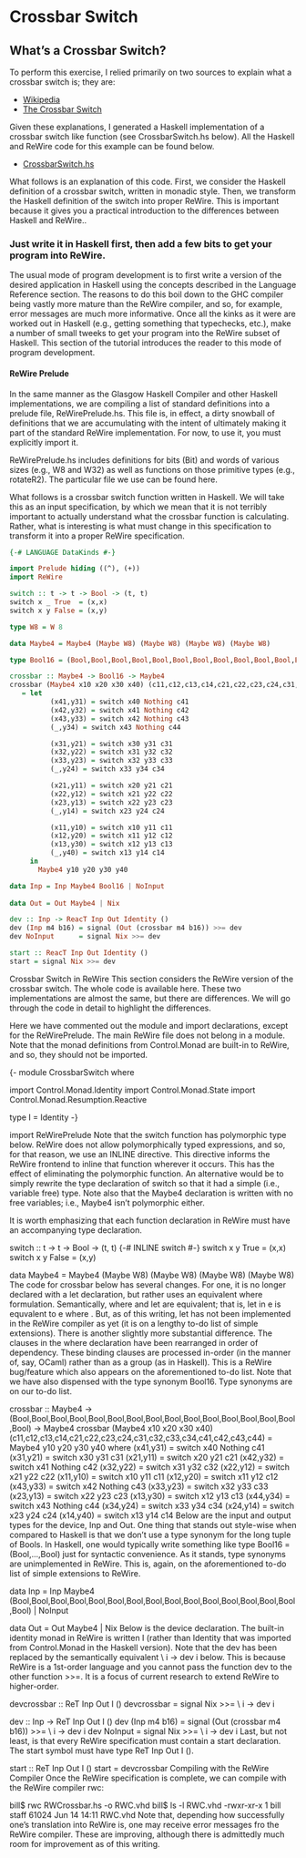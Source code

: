 # Crossbar Switch

## What’s a Crossbar Switch?

To perform this exercise, I relied primarily on two sources to explain what a crossbar switch is; they are:

* [Wikipedia](https://en.wikipedia.org/wiki/Crossbar_switch)
* [The Crossbar Switch](http://www.cs.emory.edu/~cheung/Courses/355/Syllabus/90-parallel/CrossBar.html)

Given these explanations, I generated a Haskell implementation of a crossbar switch like function (see CrossbarSwitch.hs below). All the Haskell and ReWire code for this example can be found below.

* [CrossbarSwitch.hs](code/CrossbarSwitch.hs)

What follows is an explanation of this code. First, we consider the Haskell definition of a crossbar switch, written in monadic style. Then, we transform the Haskell definition of the switch into proper ReWire. This is important because it gives you a practical introduction to the differences between Haskell and ReWire..

### Just write it in Haskell first, then add a few bits to get your program into ReWire.

The usual mode of program development is to first write a version of the desired application in Haskell using the concepts described in the Language Reference section. The reasons to do this boil down to the GHC compiler being vastly more mature than the ReWire compiler, and so, for example, error messages are much more informative. Once all the kinks as it were are worked out in Haskell (e.g., getting something that typechecks, etc.), make a number of small tweeks to get your program into the ReWire subset of Haskell. This section of the tutorial introduces the reader to this mode of program development.

#### ReWire Prelude
In the same manner as the Glasgow Haskell Compiler and other Haskell implementations, we are compiling a list of standard definitions into a prelude file, ReWirePrelude.hs. This file is, in effect, a dirty snowball of definitions that we are accumulating with the intent of ultimately making it part of the standard ReWire implementation. For now, to use it, you must explicitly import it.

ReWirePrelude.hs includes definitions for bits (Bit) and words of various sizes (e.g., W8 and W32) as well as functions on those primitive types (e.g., rotateR2). The particular file we use can be found here.

What follows is a crossbar switch function written in Haskell. We will take this as an input specification, by which we mean that it is not terribly important to actually understand what the crossbar function is calculating. Rather, what is interesting is what must change in this specification to transform it into a proper ReWire specification.

```haskell
{-# LANGUAGE DataKinds #-}

import Prelude hiding ((^), (+))
import ReWire

switch :: t -> t -> Bool -> (t, t)
switch x _ True  = (x,x)
switch x y False = (x,y)

type W8 = W 8

data Maybe4 = Maybe4 (Maybe W8) (Maybe W8) (Maybe W8) (Maybe W8)

type Bool16 = (Bool,Bool,Bool,Bool,Bool,Bool,Bool,Bool,Bool,Bool,Bool,Bool,Bool,Bool,Bool,Bool)

crossbar :: Maybe4 -> Bool16 -> Maybe4 
crossbar (Maybe4 x10 x20 x30 x40) (c11,c12,c13,c14,c21,c22,c23,c24,c31,c32,c33,c34,c41,c42,c43,c44)
   = let
          (x41,y31) = switch x40 Nothing c41
          (x42,y32) = switch x41 Nothing c42
          (x43,y33) = switch x42 Nothing c43
          (_,y34) = switch x43 Nothing c44

          (x31,y21) = switch x30 y31 c31
          (x32,y22) = switch x31 y32 c32
          (x33,y23) = switch x32 y33 c33
          (_,y24) = switch x33 y34 c34

          (x21,y11) = switch x20 y21 c21
          (x22,y12) = switch x21 y22 c22
          (x23,y13) = switch x22 y23 c23
          (_,y14) = switch x23 y24 c24

          (x11,y10) = switch x10 y11 c11
          (x12,y20) = switch x11 y12 c12
          (x13,y30) = switch x12 y13 c13
          (_,y40) = switch x13 y14 c14
     in
       Maybe4 y10 y20 y30 y40

data Inp = Inp Maybe4 Bool16 | NoInput
            
data Out = Out Maybe4 | Nix

dev :: Inp -> ReacT Inp Out Identity ()
dev (Inp m4 b16) = signal (Out (crossbar m4 b16)) >>= dev
dev NoInput      = signal Nix >>= dev

start :: ReacT Inp Out Identity ()
start = signal Nix >>= dev
```

Crossbar Switch in ReWire
This section considers the ReWire version of the crossbar switch. The whole code is available here. These two implementations are almost the same, but there are differences. We will go through the code in detail to highlight the differences.

Here we have commented out the module and import declarations, except for the ReWirePrelude. The main ReWire file does not belong in a module. Note that the monad definitions from Control.Monad are built-in to ReWire, and so, they should not be imported.

{- 
module CrossbarSwitch where

import Control.Monad.Identity
import Control.Monad.State
import Control.Monad.Resumption.Reactive

type I = Identity
-}

import ReWirePrelude
Note that the switch function has polymorphic type below. ReWire does not allow polymorphically typed expressions, and so, for that reason, we use an INLINE directive. This directive informs the ReWire frontend to inline that function wherever it occurs. This has the effect of eliminating the polymorphic function. An alternative would be to simply rewrite the type declaration of switch so that it had a simple (i.e., variable free) type. Note also that the Maybe4 declaration is written with no free variables; i.e., Maybe4 isn’t polymorphic either.

It is worth emphasizing that each function declaration in ReWire must have an accompanying type declaration.

switch :: t -> t -> Bool -> (t, t)
{-# INLINE switch #-}
switch x y True  = (x,x)
switch x y False = (x,y)

data Maybe4 = Maybe4 (Maybe W8) (Maybe W8) (Maybe W8) (Maybe W8)
The code for crossbar below has several changes. For one, it is no longer declared with a let declaration, but rather uses an equivalent where formulation. Semantically, where and let are equivalent; that is, let <binding-group> in e is equvalent to e where <binding-group>. But, as of this writing, let has not been implemented in the ReWire compiler as yet (it is on a lengthy to-do list of simple extensions). There is another slightly more substantial difference. The clauses in the where declaration have been rearranged in order of dependency. These binding clauses are processed in-order (in the manner of, say, OCaml) rather than as a group (as in Haskell). This is a ReWire bug/feature which also appears on the aforementioned to-do list. Note that we have also dispensed with the type synonym Bool16. Type synonyms are on our to-do list.

crossbar :: Maybe4                                                                            ->
            (Bool,Bool,Bool,Bool,Bool,Bool,Bool,Bool,Bool,Bool,Bool,Bool,Bool,Bool,Bool,Bool) ->
            Maybe4 
crossbar (Maybe4 x10 x20 x30 x40) (c11,c12,c13,c14,c21,c22,c23,c24,c31,c32,c33,c34,c41,c42,c43,c44)
   = Maybe4 y10 y20 y30 y40
        where
          (x41,y31) = switch x40 Nothing c41
          (x31,y21) = switch x30 y31 c31
          (x21,y11) = switch x20 y21 c21
          (x42,y32) = switch x41 Nothing c42
          (x32,y22) = switch x31 y32 c32
          (x22,y12) = switch x21 y22 c22
          (x11,y10) = switch x10 y11 c11
          (x12,y20) = switch x11 y12 c12
          (x43,y33) = switch x42 Nothing c43
          (x33,y23) = switch x32 y33 c33
          (x23,y13) = switch x22 y23 c23
          (x13,y30) = switch x12 y13 c13
          (x44,y34) = switch x43 Nothing c44
          (x34,y24) = switch x33 y34 c34
          (x24,y14) = switch x23 y24 c24
          (x14,y40) = switch x13 y14 c14
Below are the input and output types for the device, Inp and Out. One thing that stands out style-wise when compared to Haskell is that we don’t use a type synonym for the long tuple of Bools. In Haskell, one would typically write something like type Bool16 = (Bool,...,Bool) just for syntactic convenience. As it stands, type synonyms are unimplemented in ReWire. This is, again, on the aforementioned to-do list of simple extensions to ReWire.

data Inp = Inp Maybe4                                                                            
               (Bool,Bool,Bool,Bool,Bool,Bool,Bool,Bool,Bool,Bool,Bool,Bool,Bool,Bool,Bool,Bool)
         | NoInput
            
data Out = Out Maybe4 | Nix
Below is the device declaration. The built-in identity monad in ReWire is written I (rather than Identity that was imported from Control.Monad in the Haskell version). Note that the dev has been replaced by the semantically equivalent \ i -> dev i below. This is because ReWire is a 1st-order language and you cannot pass the function dev to the other function >>=. It is a focus of current research to extend ReWire to higher-order.

devcrossbar :: ReT Inp Out I ()
devcrossbar = signal Nix >>= \ i -> dev i

dev :: Inp -> ReT Inp Out I ()
dev (Inp m4 b16) = signal (Out (crossbar m4 b16)) >>= \ i -> dev i
dev NoInput      = signal Nix >>= \ i -> dev i
Last, but not least, is that every ReWire specification must contain a start declaration. The start symbol must have type ReT Inp Out I ().

start :: ReT Inp Out I ()
start = devcrossbar
Compiling with the ReWire Compiler
Once the ReWire specification is complete, we can compile with the ReWire compiler rwc:

bill$ rwc RWCrossbar.hs -o RWC.vhd
bill$ ls -l RWC.vhd
-rwxr-xr-x  1 bill  staff  61024 Jun 14 14:11 RWC.vhd
Note that, depending how successfully one’s translation into ReWire is, one may receive error messages fro the ReWire compiler. These are improving, although there is admittedly much room for improvement as of this writing.
